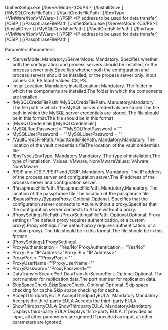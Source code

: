 <span data-ttu-id="04f5e-101">UnifiedSetup.exe [/ServerMode <CS/PS>] [/InstallDrive <DriveLetter>] [/MySQLCredsFilePath <MySQL credentials file path>] [/VaultCredsFilePath <Vault credentials file path>] [/EnvType <VMWare/NonVMWare>] [/PSIP <IP address to be used for data transfer] [/CSIP <IP address of CS to be registered with>] [/PassphraseFilePath <Passphrase file path>]</span><span class="sxs-lookup"><span data-stu-id="04f5e-101">UnifiedSetup.exe [/ServerMode <CS/PS>] [/InstallDrive <DriveLetter>] [/MySQLCredsFilePath <MySQL credentials file path>] [/VaultCredsFilePath <Vault credentials file path>] [/EnvType <VMWare/NonVMWare>] [/PSIP <IP address to be used for data transfer] [/CSIP <IP address of CS to be registered with>] [/PassphraseFilePath <Passphrase file path>]</span></span>

<span data-ttu-id="04f5e-102">Parameters:</span><span class="sxs-lookup"><span data-stu-id="04f5e-102">Parameters:</span></span>

* <span data-ttu-id="04f5e-103">/ServerMode: Mandatory.</span><span class="sxs-lookup"><span data-stu-id="04f5e-103">/ServerMode: Mandatory.</span></span> <span data-ttu-id="04f5e-104">Specifies whether both the configuration and process servers should be installed, or the process server only.</span><span class="sxs-lookup"><span data-stu-id="04f5e-104">Specifies whether both the configuration and process servers should be installed, or the process server only.</span></span> <span data-ttu-id="04f5e-105">Input values: CS, PS.</span><span class="sxs-lookup"><span data-stu-id="04f5e-105">Input values: CS, PS.</span></span>
* <span data-ttu-id="04f5e-106">InstallLocation: Mandatory.</span><span class="sxs-lookup"><span data-stu-id="04f5e-106">InstallLocation: Mandatory.</span></span> <span data-ttu-id="04f5e-107">The folder in which the components are installed.</span><span class="sxs-lookup"><span data-stu-id="04f5e-107">The folder in which the components are installed.</span></span>
* <span data-ttu-id="04f5e-108">/MySQLCredsFilePath.</span><span class="sxs-lookup"><span data-stu-id="04f5e-108">/MySQLCredsFilePath.</span></span> <span data-ttu-id="04f5e-109">Mandatory.</span><span class="sxs-lookup"><span data-stu-id="04f5e-109">Mandatory.</span></span> <span data-ttu-id="04f5e-110">The file path in which the MySQL server credentials are stored.</span><span class="sxs-lookup"><span data-stu-id="04f5e-110">The file path in which the MySQL server credentials are stored.</span></span> <span data-ttu-id="04f5e-111">The file should be in this format:</span><span class="sxs-lookup"><span data-stu-id="04f5e-111">The file should be in this format:</span></span>
* <span data-ttu-id="04f5e-112">[MySQLCredentials]</span><span class="sxs-lookup"><span data-stu-id="04f5e-112">[MySQLCredentials]</span></span>
* <span data-ttu-id="04f5e-113">MySQLRootPassword = "<Password>"</span><span class="sxs-lookup"><span data-stu-id="04f5e-113">MySQLRootPassword = "<Password>"</span></span>
* <span data-ttu-id="04f5e-114">MySQLUserPassword = "<Password>"</span><span class="sxs-lookup"><span data-stu-id="04f5e-114">MySQLUserPassword = "<Password>"</span></span>
* <span data-ttu-id="04f5e-115">/VaultCredsFilePath.</span><span class="sxs-lookup"><span data-stu-id="04f5e-115">/VaultCredsFilePath.</span></span> <span data-ttu-id="04f5e-116">Mandatory.</span><span class="sxs-lookup"><span data-stu-id="04f5e-116">Mandatory.</span></span> <span data-ttu-id="04f5e-117">The location of the vault credentials file</span><span class="sxs-lookup"><span data-stu-id="04f5e-117">The location of the vault credentials file</span></span>
* <span data-ttu-id="04f5e-118">/EnvType.</span><span class="sxs-lookup"><span data-stu-id="04f5e-118">/EnvType.</span></span> <span data-ttu-id="04f5e-119">Mandatory.</span><span class="sxs-lookup"><span data-stu-id="04f5e-119">Mandatory.</span></span> <span data-ttu-id="04f5e-120">The type of installation.</span><span class="sxs-lookup"><span data-stu-id="04f5e-120">The type of installation.</span></span> <span data-ttu-id="04f5e-121">Values: VMware, NonVMware</span><span class="sxs-lookup"><span data-stu-id="04f5e-121">Values: VMware, NonVMware</span></span>
* <span data-ttu-id="04f5e-122">/PSIP and /CSIP.</span><span class="sxs-lookup"><span data-stu-id="04f5e-122">/PSIP and /CSIP.</span></span> <span data-ttu-id="04f5e-123">Mandatory.</span><span class="sxs-lookup"><span data-stu-id="04f5e-123">Mandatory.</span></span> <span data-ttu-id="04f5e-124">The IP address of the process server and configuration server.</span><span class="sxs-lookup"><span data-stu-id="04f5e-124">The IP address of the process server and configuration server.</span></span>
* <span data-ttu-id="04f5e-125">/PassphraseFilePath.</span><span class="sxs-lookup"><span data-stu-id="04f5e-125">/PassphraseFilePath.</span></span> <span data-ttu-id="04f5e-126">Mandatory.</span><span class="sxs-lookup"><span data-stu-id="04f5e-126">Mandatory.</span></span> <span data-ttu-id="04f5e-127">The location of the passphrase file.</span><span class="sxs-lookup"><span data-stu-id="04f5e-127">The location of the passphrase file.</span></span>
* <span data-ttu-id="04f5e-128">/BypassProxy.</span><span class="sxs-lookup"><span data-stu-id="04f5e-128">/BypassProxy.</span></span> <span data-ttu-id="04f5e-129">Optional.</span><span class="sxs-lookup"><span data-stu-id="04f5e-129">Optional.</span></span> <span data-ttu-id="04f5e-130">Specifies that the configuration server connects to Azure without a proxy.</span><span class="sxs-lookup"><span data-stu-id="04f5e-130">Specifies that the configuration server connects to Azure without a proxy.</span></span>
* <span data-ttu-id="04f5e-131">/ProxySettingsFilePath.</span><span class="sxs-lookup"><span data-stu-id="04f5e-131">/ProxySettingsFilePath.</span></span> <span data-ttu-id="04f5e-132">Optional.</span><span class="sxs-lookup"><span data-stu-id="04f5e-132">Optional.</span></span> <span data-ttu-id="04f5e-133">Proxy settings (The default proxy requires authentication, or a custom proxy).</span><span class="sxs-lookup"><span data-stu-id="04f5e-133">Proxy settings (The default proxy requires authentication, or a custom proxy).</span></span> <span data-ttu-id="04f5e-134">The file should be in this format:</span><span class="sxs-lookup"><span data-stu-id="04f5e-134">The file should be in this format:</span></span>
* <span data-ttu-id="04f5e-135">[ProxySettings]</span><span class="sxs-lookup"><span data-stu-id="04f5e-135">[ProxySettings]</span></span>
* <span data-ttu-id="04f5e-136">ProxyAuthentication = "Yes/No"</span><span class="sxs-lookup"><span data-stu-id="04f5e-136">ProxyAuthentication = "Yes/No"</span></span>
* <span data-ttu-id="04f5e-137">Proxy IP = "IP Address>"</span><span class="sxs-lookup"><span data-stu-id="04f5e-137">Proxy IP = "IP Address>"</span></span>
* <span data-ttu-id="04f5e-138">ProxyPort = "<Port>"</span><span class="sxs-lookup"><span data-stu-id="04f5e-138">ProxyPort = "<Port>"</span></span>
* <span data-ttu-id="04f5e-139">ProxyUserName="<User Name>"</span><span class="sxs-lookup"><span data-stu-id="04f5e-139">ProxyUserName="<User Name>"</span></span>
* <span data-ttu-id="04f5e-140">ProxyPassword="<Password>"</span><span class="sxs-lookup"><span data-stu-id="04f5e-140">ProxyPassword="<Password>"</span></span>
* <span data-ttu-id="04f5e-141">DataTransferSecurePort.</span><span class="sxs-lookup"><span data-stu-id="04f5e-141">DataTransferSecurePort.</span></span> <span data-ttu-id="04f5e-142">Optional.</span><span class="sxs-lookup"><span data-stu-id="04f5e-142">Optional.</span></span> <span data-ttu-id="04f5e-143">The port number for replication data.</span><span class="sxs-lookup"><span data-stu-id="04f5e-143">The port number for replication data.</span></span>
* <span data-ttu-id="04f5e-144">SkipSpaceCheck.</span><span class="sxs-lookup"><span data-stu-id="04f5e-144">SkipSpaceCheck.</span></span> <span data-ttu-id="04f5e-145">Optional.</span><span class="sxs-lookup"><span data-stu-id="04f5e-145">Optional.</span></span> <span data-ttu-id="04f5e-146">Skip space checking for cache.</span><span class="sxs-lookup"><span data-stu-id="04f5e-146">Skip space checking for cache.</span></span>
* <span data-ttu-id="04f5e-147">AcceptThirdpartyEULA.</span><span class="sxs-lookup"><span data-stu-id="04f5e-147">AcceptThirdpartyEULA.</span></span> <span data-ttu-id="04f5e-148">Mandatory.</span><span class="sxs-lookup"><span data-stu-id="04f5e-148">Mandatory.</span></span> <span data-ttu-id="04f5e-149">Accepts the third-party EULA.</span><span class="sxs-lookup"><span data-stu-id="04f5e-149">Accepts the third-party EULA.</span></span>
* <span data-ttu-id="04f5e-150">ShowThirdpartyEULA.</span><span class="sxs-lookup"><span data-stu-id="04f5e-150">ShowThirdpartyEULA.</span></span> <span data-ttu-id="04f5e-151">Mandatory.</span><span class="sxs-lookup"><span data-stu-id="04f5e-151">Mandatory.</span></span> <span data-ttu-id="04f5e-152">Displays third-party EULA.</span><span class="sxs-lookup"><span data-stu-id="04f5e-152">Displays third-party EULA.</span></span> <span data-ttu-id="04f5e-153">If provided as input, all other parameters are ignored.</span><span class="sxs-lookup"><span data-stu-id="04f5e-153">If provided as input, all other parameters are ignored.</span></span>
